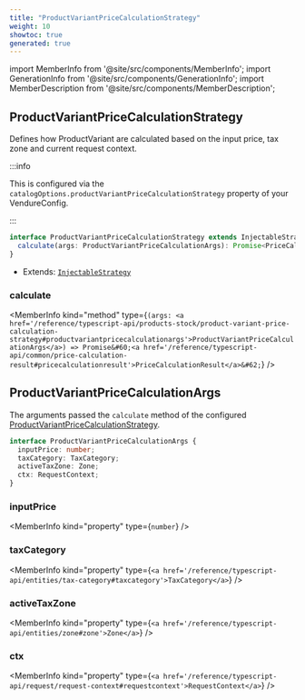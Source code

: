 ```yaml
---
title: "ProductVariantPriceCalculationStrategy"
weight: 10
showtoc: true
generated: true
---
```

<!-- This file was generated from the Vendure source. Do not modify. Instead, re-run the "docs:build" script -->
import MemberInfo from '@site/src/components/MemberInfo';
import GenerationInfo from '@site/src/components/GenerationInfo';
import MemberDescription from '@site/src/components/MemberDescription';


## ProductVariantPriceCalculationStrategy

<GenerationInfo sourceFile="packages/core/src/config/catalog/product-variant-price-calculation-strategy.ts" sourceLine="21" packageName="@vendure/core" />

Defines how ProductVariant are calculated based on the input price, tax zone and current request context.

:::info

This is configured via the `catalogOptions.productVariantPriceCalculationStrategy` property of
your VendureConfig.

:::

```ts title="Signature"
interface ProductVariantPriceCalculationStrategy extends InjectableStrategy {
  calculate(args: ProductVariantPriceCalculationArgs): Promise<PriceCalculationResult>;
}
```
* Extends: <code><a href='/reference/typescript-api/common/injectable-strategy#injectablestrategy'>InjectableStrategy</a></code>



<div className="members-wrapper">

### calculate

<MemberInfo kind="method" type={`(args: <a href='/reference/typescript-api/products-stock/product-variant-price-calculation-strategy#productvariantpricecalculationargs'>ProductVariantPriceCalculationArgs</a>) => Promise&#60;<a href='/reference/typescript-api/common/price-calculation-result#pricecalculationresult'>PriceCalculationResult</a>&#62;`}   />




</div>


## ProductVariantPriceCalculationArgs

<GenerationInfo sourceFile="packages/core/src/config/catalog/product-variant-price-calculation-strategy.ts" sourceLine="32" packageName="@vendure/core" />

The arguments passed the `calculate` method of the configured <a href='/reference/typescript-api/products-stock/product-variant-price-calculation-strategy#productvariantpricecalculationstrategy'>ProductVariantPriceCalculationStrategy</a>.

```ts title="Signature"
interface ProductVariantPriceCalculationArgs {
  inputPrice: number;
  taxCategory: TaxCategory;
  activeTaxZone: Zone;
  ctx: RequestContext;
}
```

<div className="members-wrapper">

### inputPrice

<MemberInfo kind="property" type={`number`}   />


### taxCategory

<MemberInfo kind="property" type={`<a href='/reference/typescript-api/entities/tax-category#taxcategory'>TaxCategory</a>`}   />


### activeTaxZone

<MemberInfo kind="property" type={`<a href='/reference/typescript-api/entities/zone#zone'>Zone</a>`}   />


### ctx

<MemberInfo kind="property" type={`<a href='/reference/typescript-api/request/request-context#requestcontext'>RequestContext</a>`}   />




</div>

